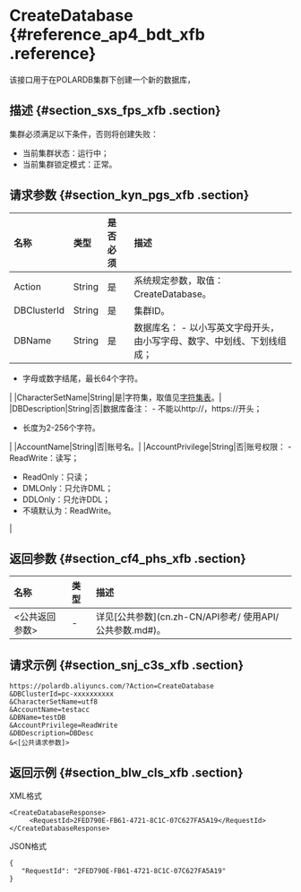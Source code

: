 # CreateDatabase {#reference_ap4_bdt_xfb .reference}

该接口用于在POLARDB集群下创建一个新的数据库，

## 描述 {#section_sxs_fps_xfb .section}

集群必须满足以下条件，否则将创建失败：

-   当前集群状态：运行中；
-   当前集群锁定模式：正常。

## 请求参数 {#section_kyn_pgs_xfb .section}

|名称|类型|是否必须|描述|
|:-|:-|:---|:-|
|Action|String|是|系统规定参数，取值：CreateDatabase。|
|DBClusterId|String|是|集群ID。|
|DBName|String|是|数据库名： -   以小写英文字母开头，由小写字母、数字、中划线、下划线组成；
-   字母或数字结尾，最长64个字符。

 |
|CharacterSetName|String|是|字符集，取值见[字符集表](cn.zh-CN/API参考/附表/字符集表.md#)。|
|DBDescription|String|否|数据库备注： -   不能以http://，https://开头；
-   长度为2-256个字符。

 |
|AccountName|String|否|账号名。|
|AccountPrivilege|String|否|账号权限： -   ReadWrite：读写；
-   ReadOnly：只读；
-   DMLOnly：只允许DML；
-   DDLOnly：只允许DDL；
-   不填默认为：ReadWrite。

 |

## 返回参数 {#section_cf4_phs_xfb .section}

|名称|类型|描述|
|:-|:-|:-|
|<公共返回参数\>|-|详见[公共参数](cn.zh-CN/API参考/ 使用API/公共参数.md#)。|

## 请求示例 {#section_snj_c3s_xfb .section}

```
https://polardb.aliyuncs.com/?Action=CreateDatabase
&DBClusterId=pc-xxxxxxxxxx
&CharacterSetName=utf8
&AccountName=testacc
&DBName=testDB
&AccountPrivilege=ReadWrite
&DBDescription=DBDesc
&<[公共请求参数]>
```

## 返回示例 {#section_blw_cls_xfb .section}

XML格式

```
<CreateDatabaseResponse>  
     <RequestId>2FED790E-FB61-4721-8C1C-07C627FA5A19</RequestId>
</CreateDatabaseResponse>
```

JSON格式

```
{
   "RequestId": "2FED790E-FB61-4721-8C1C-07C627FA5A19"
}
```

